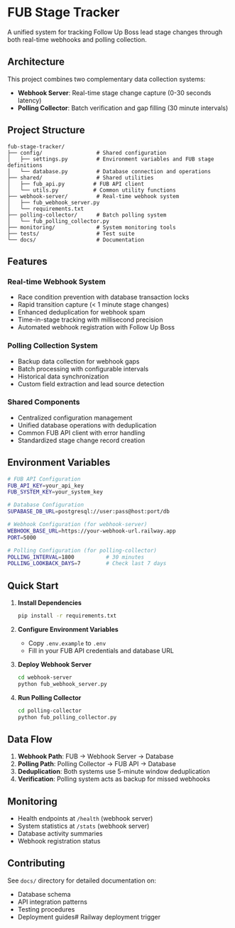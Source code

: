# FUB Stage Tracker

A unified system for tracking Follow Up Boss lead stage changes through both real-time webhooks and polling collection.

## Architecture

This project combines two complementary data collection systems:

- **Webhook Server**: Real-time stage change capture (0-30 seconds latency)
- **Polling Collector**: Batch verification and gap filling (30 minute intervals)

## Project Structure

```
fub-stage-tracker/
├── config/                 # Shared configuration
│   ├── settings.py         # Environment variables and FUB stage definitions
│   └── database.py         # Database connection and operations
├── shared/                 # Shared utilities
│   ├── fub_api.py         # FUB API client
│   └── utils.py           # Common utility functions
├── webhook-server/         # Real-time webhook system
│   ├── fub_webhook_server.py
│   └── requirements.txt
├── polling-collector/      # Batch polling system
│   └── fub_polling_collector.py
├── monitoring/             # System monitoring tools
├── tests/                  # Test suite
└── docs/                   # Documentation
```

## Features

### Real-time Webhook System
- Race condition prevention with database transaction locks
- Rapid transition capture (< 1 minute stage changes)
- Enhanced deduplication for webhook spam
- Time-in-stage tracking with millisecond precision
- Automated webhook registration with Follow Up Boss

### Polling Collection System
- Backup data collection for webhook gaps
- Batch processing with configurable intervals
- Historical data synchronization
- Custom field extraction and lead source detection

### Shared Components
- Centralized configuration management
- Unified database operations with deduplication
- Common FUB API client with error handling
- Standardized stage change record creation

## Environment Variables

```bash
# FUB API Configuration
FUB_API_KEY=your_api_key
FUB_SYSTEM_KEY=your_system_key

# Database Configuration
SUPABASE_DB_URL=postgresql://user:pass@host:port/db

# Webhook Configuration (for webhook-server)
WEBHOOK_BASE_URL=https://your-webhook-url.railway.app
PORT=5000

# Polling Configuration (for polling-collector)
POLLING_INTERVAL=1800          # 30 minutes
POLLING_LOOKBACK_DAYS=7        # Check last 7 days
```

## Quick Start

1. **Install Dependencies**
   ```bash
   pip install -r requirements.txt
   ```

2. **Configure Environment Variables**
   - Copy `.env.example` to `.env`
   - Fill in your FUB API credentials and database URL

3. **Deploy Webhook Server**
   ```bash
   cd webhook-server
   python fub_webhook_server.py
   ```

4. **Run Polling Collector**
   ```bash
   cd polling-collector
   python fub_polling_collector.py
   ```

## Data Flow

1. **Webhook Path**: FUB → Webhook Server → Database
2. **Polling Path**: Polling Collector → FUB API → Database
3. **Deduplication**: Both systems use 5-minute window deduplication
4. **Verification**: Polling system acts as backup for missed webhooks

## Monitoring

- Health endpoints at `/health` (webhook server)
- System statistics at `/stats` (webhook server)
- Database activity summaries
- Webhook registration status

## Contributing

See `docs/` directory for detailed documentation on:
- Database schema
- API integration patterns
- Testing procedures
- Deployment guides# Railway deployment trigger
